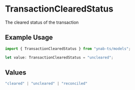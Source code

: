# TransactionClearedStatus

The cleared status of the transaction

## Example Usage

```typescript
import { TransactionClearedStatus } from "ynab-ts/models";

let value: TransactionClearedStatus = "uncleared";
```

## Values

```typescript
"cleared" | "uncleared" | "reconciled"
```